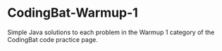 # CodingBat-Warmup-1
Simple Java solutions to each problem in the Warmup 1 category of the CodingBat code practice page.
